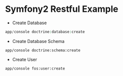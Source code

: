 Symfony2 Restful Example
========================

* Create Database

```php
app/console doctrine:database:create
```

* Create Database Schema
```
app/console doctrine:schema:create
```

* Create User
```
app/console fos:user:create
```
